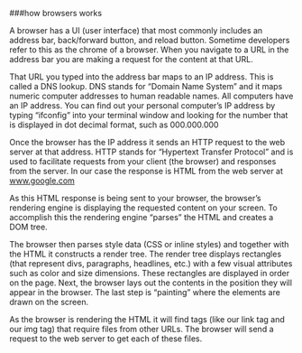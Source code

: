 
###how browsers works

A browser has a UI (user interface) that most commonly includes an address bar, back/forward button, and reload button. Sometime developers refer to this as the chrome of a browser. When you navigate to a URL in the address bar you are making a request for the content at that URL.

That URL you typed into the address bar maps to an IP address. This is called a DNS lookup. DNS stands for “Domain Name System” and it maps numeric computer addresses to human readable names. All computers have an IP address. You can find out your personal computer’s IP address by typing “ifconfig” into your terminal window and looking for the number that is displayed in dot decimal format, such as 000.000.000

Once the browser has the IP address it sends an HTTP request to the web server at that address. HTTP stands for “Hypertext Transfer Protocol” and is used to facilitate requests from your client (the browser) and responses from the server. In our case the response is HTML from the web server at www.google.com

As this HTML response is being sent to your browser, the browser’s rendering engine is displaying the requested content on your screen. To accomplish this the rendering engine “parses” the HTML and creates a DOM tree.

The browser then parses style data (CSS or inline styles) and together with the HTML it constructs a render tree. The render tree displays rectangles (that represent divs, paragraphs, headlines, etc.) with a few visual attributes such as color and size dimensions. These rectangles are displayed in order on the page. Next, the browser lays out the contents in the position they will appear in the browser. The last step is “painting” where the elements are drawn on the screen.

As the browser is rendering the HTML it will find tags (like our link tag and our img tag) that require files from other URLs. The browser will send a request to the web server to get each of these files.
